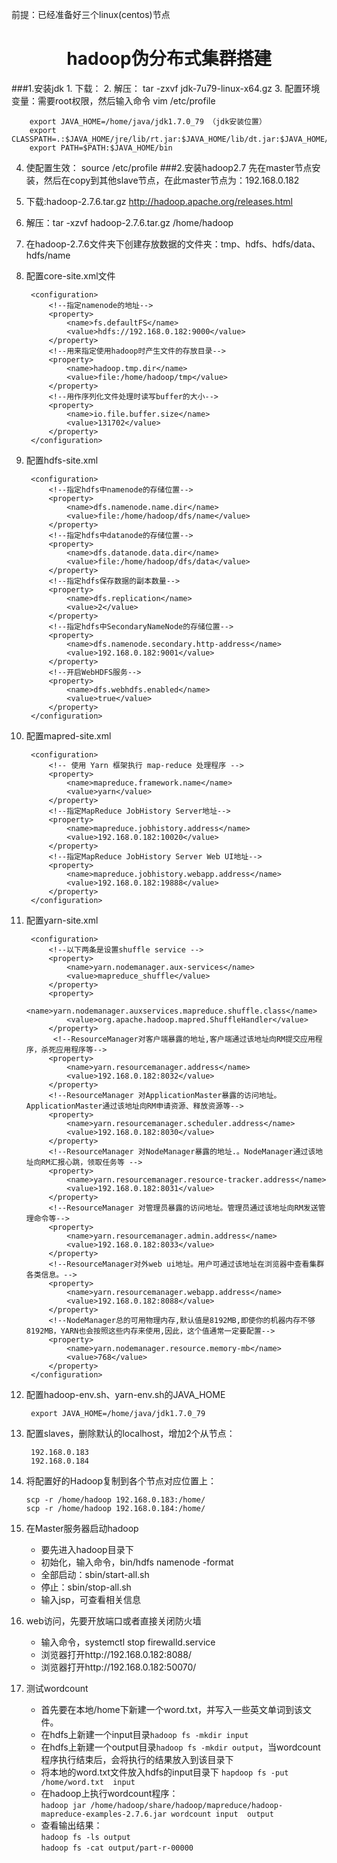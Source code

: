 前提：已经准备好三个linux(centos)节点
<center> <h1>hadoop伪分布式集群搭建</h1></center>
###1.安装jdk
1. 下载：<http://www.oracle.com/technetwork/java/javase/downloads/java-archive-downloads-javase7-521261.html>   
2. 解压： tar -zxvf jdk-7u79-linux-x64.gz
3. 配置环境变量：需要root权限，然后输入命令 vim /etc/profile

		export JAVA_HOME=/home/java/jdk1.7.0_79 （jdk安装位置）
		export CLASSPATH=.:$JAVA_HOME/jre/lib/rt.jar:$JAVA_HOME/lib/dt.jar:$JAVA_HOME/lib/tools.jar
		export PATH=$PATH:$JAVA_HOME/bin

4. 使配置生效： source /etc/profile
###2.安装hadoop2.7
  先在master节点安装，然后在copy到其他slave节点，在此master节点为：192.168.0.182<br />

1. 下载:hadoop-2.7.6.tar.gz  <http://hadoop.apache.org/releases.html>
2. 解压：tar -xzvf hadoop-2.7.6.tar.gz /home/hadoop
3. 在hadoop-2.7.6文件夹下创建存放数据的文件夹：tmp、hdfs、hdfs/data、hdfs/name
4. 配置core-site.xml文件

		<configuration>
			<!--指定namenode的地址-->
			<property>
				<name>fs.defaultFS</name>
				<value>hdfs://192.168.0.182:9000</value>
			</property>
			<!--用来指定使用hadoop时产生文件的存放目录-->
			<property>
				<name>hadoop.tmp.dir</name>
				<value>file:/home/hadoop/tmp</value>
			</property>
			<!--用作序列化文件处理时读写buffer的大小-->
			<property>
				<name>io.file.buffer.size</name>
				<value>131702</value>
			</property>
		</configuration>
5. 配置hdfs-site.xml

		<configuration>
			<!--指定hdfs中namenode的存储位置-->
			<property>
				<name>dfs.namenode.name.dir</name>
				<value>file:/home/hadoop/dfs/name</value>
			</property>
			<!--指定hdfs中datanode的存储位置-->
			<property>
				<name>dfs.datanode.data.dir</name>
				<value>file:/home/hadoop/dfs/data</value>
			</property>
			<!--指定hdfs保存数据的副本数量-->
			<property>
				<name>dfs.replication</name>
				<value>2</value>
			</property>
			<!--指定hdfs中SecondaryNameNode的存储位置-->
			<property>
				<name>dfs.namenode.secondary.http-address</name>
				<value>192.168.0.182:9001</value>
			</property>
			<!--开启WebHDFS服务-->
			<property>
				<name>dfs.webhdfs.enabled</name>
				<value>true</value>
			</property>
		</configuration>
6. 配置mapred-site.xml

		<configuration>
			<!-- 使用 Yarn 框架执行 map-reduce 处理程序 -->
			<property>
				<name>mapreduce.framework.name</name>
				<value>yarn</value>
			</property>
			<!--指定MapReduce JobHistory Server地址-->
			<property>
				<name>mapreduce.jobhistory.address</name>
				<value>192.168.0.182:10020</value>
			</property>
			<!--指定MapReduce JobHistory Server Web UI地址-->
			<property>
				<name>mapreduce.jobhistory.webapp.address</name>
				<value>192.168.0.182:19888</value>
			</property>
		</configuration>
7. 配置yarn-site.xml

		<configuration>
			<!--以下两条是设置shuffle service -->
			<property>
				<name>yarn.nodemanager.aux-services</name>
				<value>mapreduce_shuffle</value>
			</property>
			<property>
				<name>yarn.nodemanager.auxservices.mapreduce.shuffle.class</name>
				<value>org.apache.hadoop.mapred.ShuffleHandler</value>
			</property>
			 <!--ResourceManager对客户端暴露的地址,客户端通过该地址向RM提交应用程序，杀死应用程序等-->  
			<property>
				<name>yarn.resourcemanager.address</name>
				<value>192.168.0.182:8032</value>
			</property>
			<!--ResourceManager 对ApplicationMaster暴露的访问地址。ApplicationMaster通过该地址向RM申请资源、释放资源等-->
			<property>
				<name>yarn.resourcemanager.scheduler.address</name>
				<value>192.168.0.182:8030</value>
			</property>
			<!--ResourceManager 对NodeManager暴露的地址.。NodeManager通过该地址向RM汇报心跳，领取任务等 -->
			<property>
				<name>yarn.resourcemanager.resource-tracker.address</name>
				<value>192.168.0.182:8031</value>
			</property>
			<!--ResourceManager 对管理员暴露的访问地址。管理员通过该地址向RM发送管理命令等-->
			<property>
				<name>yarn.resourcemanager.admin.address</name>
				<value>192.168.0.182:8033</value>
			</property>
			<!--ResourceManager对外web ui地址。用户可通过该地址在浏览器中查看集群各类信息。-->
			<property>
				<name>yarn.resourcemanager.webapp.address</name>
				<value>192.168.0.182:8088</value>
			</property>
			<!--NodeManager总的可用物理内存,默认值是8192MB,即使你的机器内存不够8192MB，YARN也会按照这些内存来使用,因此，这个值通常一定要配置-->
			<property>
				<name>yarn.nodemanager.resource.memory-mb</name>
				<value>768</value>
			</property>
		</configuration>
8. 配置hadoop-env.sh、yarn-env.sh的JAVA_HOME

		export JAVA_HOME=/home/java/jdk1.7.0_79
9. 配置slaves，删除默认的localhost，增加2个从节点：

		192.168.0.183 
		192.168.0.184 
10. 将配置好的Hadoop复制到各个节点对应位置上：

		scp -r /home/hadoop 192.168.0.183:/home/
		scp -r /home/hadoop 192.168.0.184:/home/
11. 在Master服务器启动hadoop
	* 要先进入hadoop目录下
	* 初始化，输入命令，bin/hdfs namenode -format
	* 全部启动：sbin/start-all.sh
	* 停止：sbin/stop-all.sh
	* 输入jsp，可查看相关信息
12. web访问，先要开放端口或者直接关闭防火墙
	* 输入命令，systemctl stop firewalld.service
	* 浏览器打开http://192.168.0.182:8088/
	* 浏览器打开http://192.168.0.182:50070/
13. 测试wordcount
	* 首先要在本地/home下新建一个word.txt，并写入一些英文单词到该文件。
	* 在hdfs上新建一个input目录`hadoop fs -mkdir input`
	* 在hdfs上新建一个output目录`hadoop fs -mkdir output`，当wordcount程序执行结束后，会将执行的结果放入到该目录下
	* 将本地的word.txt文件放入hdfs的input目录下 `hapdoop fs -put /home/word.txt  input`
	* 在hadoop上执行wordcount程序：<br/>`hadoop jar /home/hadoop/share/hadoop/mapreduce/hadoop-mapreduce-examples-2.7.6.jar wordcount input  output`
	* 查看输出结果：<br/>
	`hadoop fs -ls output`<br/>
	`hadoop fs -cat output/part-r-00000`
